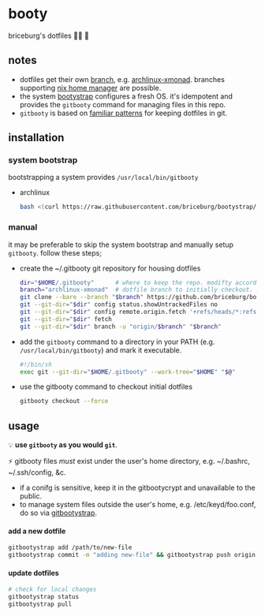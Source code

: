 # booty
briceburg's dotfiles :pirate_flag: :gift:

## notes

* dotfiles get their own [branch](https://github.com/briceburg/booty/branches), e.g. [archlinux-xmonad](https://github.com/briceburg/booty/tree/archlinux-xmonad). branches supporting [nix home manager](https://github.com/nix-community/home-manager) are possible.
* the system [bootystrap](https://github.com/briceburg/bootystrap) configures a fresh OS. it's idempotent and provides the `gitbooty` command for managing files in this repo.
* `gitbooty` is based on [familiar patterns](https://www.atlassian.com/git/tutorials/dotfiles) for keeping dotfiles in git.

## installation

### system bootstrap

bootstrapping a system provides `/usr/local/bin/gitbooty`

* archlinux
  ```sh
  bash <(curl https://raw.githubusercontent.com/briceburg/bootystrap/archlinux/usr/local/bin/bootystrap)
  ```

### manual

it may be preferable to skip the system bootstrap and manually setup `gitbooty`. follow these steps;

* create the ~/.gitbooty git repository for housing dotfiles
  ```sh
  dir="$HOME/.gitbooty"      # where to keep the repo. modifty accordingly.
  branch="archlinux-xmonad"  # dotfile branch to initially checkout. modify accordingly.
  git clone --bare --branch "$branch" https://github.com/briceburg/booty "$dir"
  git --git-dir="$dir" config status.showUntrackedFiles no
  git --git-dir="$dir" config remote.origin.fetch '+refs/heads/*:refs/remotes/origin/*'
  git --git-dir="$dir" fetch
  git --git-dir="$dir" branch -u "origin/$branch" "$branch"
  ```
* add the `gitbooty` command to a directory in your PATH (e.g. `/usr/local/bin/gitbooty`) and mark it executable.
  ```sh
  #!/bin/sh
  exec git --git-dir="$HOME/.gitbooty" --work-tree="$HOME" "$@"
  ```
* use the gitbooty command to checkout initial dotfiles
  ```sh
  gitbooty checkout --force
  ```

## usage

:bulb: **use `gitbooty` as you would `git`**.

:zap: gitbooty files _must_ exist under the user's home directory, e.g. ~/.bashrc, ~/.ssh/config, &c.
* if a conifg is sensitive, keep it in the gitbootycrypt and unavailable to the public.
* to manage system files outside the user's home, e.g. /etc/keyd/foo.conf, do so via [gitbootystrap](https://github.com/briceburg/bootystrap).

#### add a new dotfile

```sh
gitbootystrap add /path/to/new-file
gitbootystrap commit -m "adding new-file" && gitbootystrap push origin HEAD
```

#### update dotfiles

```sh
# check for local changes
gitbootystrap status
gitbootystrap pull
```